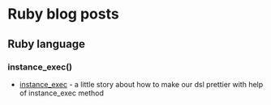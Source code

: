 # Ruby blog posts
## Ruby language
### instance_exec()
* [instance_exec] - a little story about how to make our dsl prettier with help of instance_exec method 

[instance_exec]:https://mikeyhogarth.wordpress.com/2015/05/15/rubys-instance_exec-method

